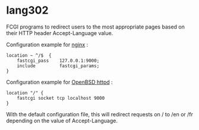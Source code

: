 # lang302

FCGI programs to redirect users to the most appropriate pages based on their
HTTP header Accept-Language value.

Configuration example for [nginx](https://nginx.org/) :

```nginx
location ~ ^/$  {
    fastcgi_pass    127.0.0.1:9000;
    include         fastcgi_params;
}
```

Configuration example for [OpenBSD httpd](https://man.openbsd.org/httpd.8) :

```nginx
location "/" {
    fastcgi socket tcp localhost 9000
}
```

With the default configuration file, this will redirect requests on / to /en or
/fr depending on the value of Accept-Language.
